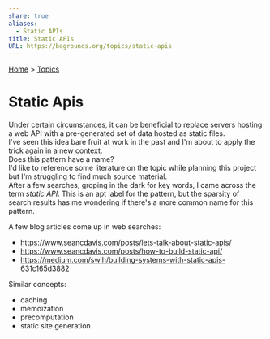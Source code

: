 ```yaml
---
share: true
aliases:
  - Static APIs
title: Static APIs
URL: https://bagrounds.org/topics/static-apis
---
```

[Home](../index.md) > [Topics](./index.md)  
# Static Apis  
Under certain circumstances, it can be beneficial to replace servers hosting a web API with a pre-generated set of data hosted as static files.  
I've seen this idea bare fruit at work in the past and I'm about to apply the trick again in a new context.  
Does this pattern have a name?  
I'd like to reference some literature on the topic while planning this project but I'm struggling to find much source material.  
After a few searches, groping in the dark for key words, I came across the term _static API_. This is an apt label for the pattern, but the sparsity of search results has me wondering if there's a more common name for this pattern.  
  
A few blog articles come up in web searches:  
- https://www.seancdavis.com/posts/lets-talk-about-static-apis/  
- https://www.seancdavis.com/posts/how-to-build-static-api/  
- https://medium.com/swlh/building-systems-with-static-apis-631c165d3882  
  
Similar concepts:  
- caching  
- memoization  
- precomputation  
- static site generation  
